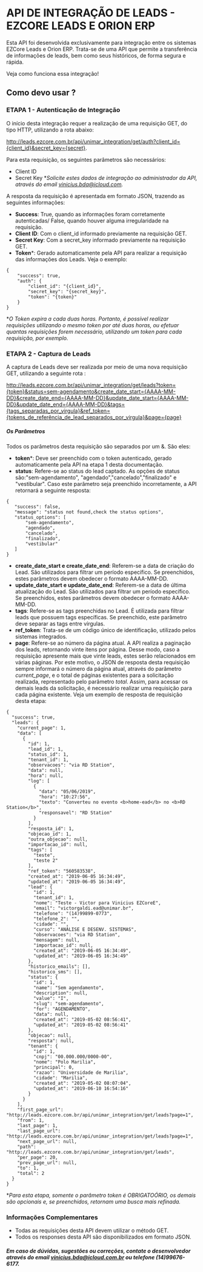 # API DE INTEGRAÇÃO DE LEADS - EZCORE LEADS E ORION ERP

Esta API foi desenvolvida exclusivamente para integração entre os sistemas EZCore Leads e Orion ERP. Trata-se de uma API que permite a transferência de informações de leads, bem como seus históricos, de forma segura e rápida.

Veja como funciona essa integração!

## Como devo usar ?
###  ETAPA 1 - Autenticação de Integração
O início desta integração requer a realização de uma requisição GET, do tipo HTTP, utilizando a rota abaixo:

http://leads.ezcore.com.br/api/unimar_integration/get/auth?client_id={client_id}&secret_key={secret}.

Para esta requisição, os seguintes parâmetros são necessários:
- Client ID
- Secret Key
**Solicite estes dados de integração ao administrador da API, através do email vinicius.bda@icloud.com.*

A resposta da requisição é apresentada em formato JSON, trazendo as seguintes informações:
- **Success**: True, quando as informações foram corretamente autenticadas/ False, quando houver alguma irregularidade na requisição.
- **Client ID**: Com  o client_id informado previamente na requisição GET.
- **Secret Key**: Com a secret_key informado previamente na requisição GET. 
- **Token***: Gerado automaticamente pela API para realizar a requisição das informações dos Leads. 
Veja o exemplo:

```
{
    "success": true,
    "auth": {
        "client_id": "{client_id}",
        "secret_key": "{secret_key}",
        "token": "{token}"
    }
}
```  
**O Token expira a cada duas horas. Portanto, é possível realizar requisições utilizando o mesmo token por até duas horas, ou efetuar quantas requisições forem necessário, utilizando um token para cada requisição, por exemplo.*


### ETAPA 2 - Captura de Leads

 A captura de Leads deve ser realizada por meio de uma nova requisição GET, utilizando a seguinte rota : 
 
 http://leads.ezcore.com.br/api/unimar_integration/get/leads?token={token}&status=sem-agendamento&create_date_start={AAAA-MM-DD}&create_date_end={AAAA-MM-DD}&update_date_start={AAAA-MM-DD}&update_date_end={AAAA-MM-DD}&tags={tags_separadas_por_virgula}&ref_token={tokens_de_referência_de_lead_separados_por_virgula}&page={page}
 
##### Os Parâmetros
 Todos os parâmetros desta requisição são separados por um &. São eles: 
- **token***: Deve ser preenchido com o token autenticado, gerado automaticamente pela API na etapa 1 desta documentação.
- **status**: Refere-se ao status do lead captado. As opções de status são:"sem-agendamento", "agendado","cancelado","finalizado" e "vestibular". Caso este parâmetro seja preenchido incorretamente, a API retornará a seguinte resposta:
 ```
 {
    "success": false,
    "message": "status not found,check the status options",
    "status_options": [
        "sem-agendamento",
        "agendado",
        "cancelado",
        "finalizado",
        "vestibular"
    ]
}
```  
- **create_date_start e create_date_end**: Referem-se a data de criação do Lead. São utilizados para filtrar um período específico. Se preenchidos, estes parâmetros devem obedecer o formato AAAA-MM-DD.
- **update_date_start e update_date_end**: Referem-se a data de última atualização do Lead. São utilizados para filtrar um período específico. Se preenchidos, estes parâmetros devem obedecer o formato AAAA-MM-DD.
- **tags**: Refere-se as tags preenchidas no Lead. Ė utilizada para filtrar leads que possuem tags específicas. Se preenchido, este parâmetro deve separar as tags entre vírgulas. 
- **ref_token**: Trata-se de um código único de identificação, utilizado pelos sistemas integrados.
- **page**: Refere-se ao número da página atual. A  API realiza a paginação dos leads, retornando vinte itens por página. Desse modo, caso a requisição apresente mais que vinte leads, estes serão relacionados em várias páginas. 
Por este motivo, o JSON de resposta desta requisição sempre informará o número da página atual, através do parâmetro *current_page*, e o total de páginas existentes para a solicitação realizada, representado pelo parâmetro *total*.
Assim, para acessar os demais leads da solicitação, é necessário realizar uma requisição para cada página existente.
Veja um exemplo de resposta de requisição desta etapa:

```
{
  "success": true,
  "leads": {
    "current_page": 1,
    "data": [
      {
        "id": 1,
        "lead_id": 1,
        "status_id": 1,
        "tenant_id": 1,
        "observacoes": "via RD Station",
        "data": null,
        "hora": null,
        "log": [
          {
            "data": "05/06/2019",
            "hora": "10:27:56",
            "texto": "Converteu no evento <b>home-ead</b> no <b>RD Station</b>",
            "responsavel": "RD Station"
          }
        ],
        "resposta_id": 1,
        "objecao_id": 1,
        "outra_objecao": null,
        "importacao_id": null,
        "tags": [
          "teste",
          "teste 2"
        ],
        "ref_token": "560583538",
        "created_at": "2019-06-05 16:34:49",
        "updated_at": "2019-06-05 16:34:49",
        "lead": {
          "id": 1,
          "tenant_id": 1,
          "nome": "Teste - Victor para Vinicius EZCoreE",
          "email": "victorgaldi.ead@unimar.br",
          "telefone": "(14)99899-0773",
          "telefone_2": "",
          "cidade": "",
          "curso": "ANÁLISE E DESENV. SISTEMAS",
          "observacoes": "via RD Station",
          "mensagem": null,
          "importacao_id": null,
          "created_at": "2019-06-05 16:34:49",
          "updated_at": "2019-06-05 16:34:49"
        },
        "historico_emails": [],
        "historico_sms": [],
        "status": {
          "id": 1,
          "name": "Sem agendamento",
          "description": null,
          "value": "I",
          "slug": "sem-agendamento",
          "for": "AGENDAMENTO",
          "data": null,
          "created_at": "2019-05-02 08:56:41",
          "updated_at": "2019-05-02 08:56:41"
        },
        "objecao": null,
        "resposta": null,
        "tenant": {
          "id": 1,
          "cnpj": "00.000.000/0000-00",
          "nome": "Polo Marilia",
          "principal": 0,
          "razao": "Universidade de Marilia",
          "cidade": "Marilia",
          "created_at": "2019-05-02 08:07:04",
          "updated_at": "2019-06-10 16:54:16"
        }
      }
    ],
    "first_page_url": "http://leads.ezcore.com.br/api/unimar_integration/get/leads?page=1",
    "from": 1,
    "last_page": 1,
    "last_page_url": "http://leads.ezcore.com.br/api/unimar_integration/get/leads?page=1",
    "next_page_url": null,
    "path": "http://leads.ezcore.com.br/api/unimar_integration/get/leads",
    "per_page": 20,
    "prev_page_url": null,
    "to": 1,
    "total": 2
  }
}
```
**Para esta etapa, somente o parâmetro token é OBRIGATOÓRIO, os demais são opcionais e, se preenchidos, retornam uma busca mais refinada.*


### Informações Complementares

- Todas as requisições desta API devem utilizar o método GET.
- Todos os responses desta API são disponibilizados em formato JSON.

#####  Em caso de dúvidas, sugestões ou correções, contate o desenvolvedor através do email vinicius.bda@icloud.com.br ou telefone (14)99676-6177.
